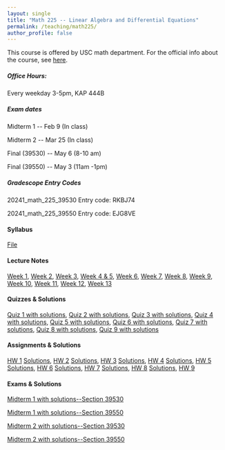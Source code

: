 ```yaml
---
layout: single
title: "Math 225 -- Linear Algebra and Differential Equations"
permalink: /teaching/math225/
author_profile: false
---
```


This course is offered by USC math department. For the official info about the course, see [here](https://dornsife.usc.edu/mathematics/math-225-linear-algebra-and-linear-differential-equations/).

##### Office Hours: 
Every weekday 3-5pm, KAP 444B

##### Exam dates
Midterm 1 -- Feb 9 (In class)

Midterm 2 -- Mar 25 (In class)

Final (39530) -- May 6 (8-10 am)

Final (39550) -- May 3 (11am -1pm)

##### Gradescope Entry Codes

20241_math_225_39530 Entry code: RKBJ74

20241_math_225_39550 Entry code: EJG8VE

#### Syllabus

[File](https://elifuskuplu.github.io/files/syllabus.pdf)

#### Lecture Notes

[Week 1](https://elifuskuplu.github.io/files/Week1.pdf), [Week 2](https://elifuskuplu.github.io/files/Week2.pdf), [Week 3](https://elifuskuplu.github.io/files/Week3.pdf), [Week 4 & 5](https://elifuskuplu.github.io/files/Week4.pdf), [Week 6](https://elifuskuplu.github.io/files/Week6.pdf),  [Week 7](https://elifuskuplu.github.io/files/Week7.pdf), [Week 8](https://elifuskuplu.github.io/files/Week8.pdf), [Week 9](https://elifuskuplu.github.io/files/Week9.pdf), [Week 10](https://elifuskuplu.github.io/files/Week10.pdf), [Week 11](https://elifuskuplu.github.io/files/Week11.pdf), [Week 12](https://elifuskuplu.github.io/files/Week12.pdf), [Week 13](https://elifuskuplu.github.io/files/Week13.pdf)

#### Quizzes & Solutions

[Quiz 1 with solutions](https://elifuskuplu.github.io/files/Quiz1_afternoon_session.pdf), [Quiz 2 with solutions](https://elifuskuplu.github.io/files/Quiz2_morning_session.pdf), [Quiz 3 with solutions](https://elifuskuplu.github.io/files/Quiz3_morning_session.pdf), [Quiz 4 with solutions](https://elifuskuplu.github.io/files/Quiz4_morning_session.pdf), [Quiz 5 with solutions](https://elifuskuplu.github.io/files/Quiz5_morning_session.pdf), [Quiz 6 with solutions](https://elifuskuplu.github.io/files/Quiz6.pdf), [Quiz 7 with solutions](https://elifuskuplu.github.io/files/Quiz7.pdf), [Quiz 8 with solutions](https://elifuskuplu.github.io/files/Quiz8.pdf), [Quiz 9 with solutions](https://elifuskuplu.github.io/files/Quiz9.pdf)

#### Assignments & Solutions

[HW 1](https://elifuskuplu.github.io/files/HW1_and_study_sheet.pdf) [Solutions](https://elifuskuplu.github.io/files/HW1_solutions.pdf), [HW 2](https://elifuskuplu.github.io/files/HW2_and_study_sheet.pdf) [Solutions](https://elifuskuplu.github.io/files/HW2_solutions.pdf), [HW 3](https://elifuskuplu.github.io/files/HW3_and_study_sheet.pdf) [Solutions](https://elifuskuplu.github.io/files/HW3_solutions.pdf), [HW 4](https://elifuskuplu.github.io/files/HW4_and_study_sheet.pdf) [Solutions](https://elifuskuplu.github.io/files/HW4_solutions.pdf), [HW 5](https://elifuskuplu.github.io/files/HW5_and_study_sheet.pdf) [Solutions](https://elifuskuplu.github.io/files/HW5_solutions.pdf), [HW 6](https://elifuskuplu.github.io/files/HW6_and_study_sheet.pdf) [Solutions](https://elifuskuplu.github.io/files/HW6_solutions.pdf), [HW 7](https://elifuskuplu.github.io/files/HW7_and_study_sheet.pdf) [Solutions](https://elifuskuplu.github.io/files/HW7_solutions.pdf), [HW 8](https://elifuskuplu.github.io/files/HW8_and_study_sheet.pdf) [Solutions](https://elifuskuplu.github.io/files/HW8_solutions.pdf), [HW 9](https://elifuskuplu.github.io/files/HW9_and_study_sheet.pdf)  

#### Exams & Solutions

[Midterm 1 with solutions--Section 39530](https://elifuskuplu.github.io/files/225Sp24m1-sol.pdf)

[Midterm 1 with solutions--Section 39550](https://elifuskuplu.github.io/files/225Sp24m1-version2-sol.pdf)

[Midterm 2 with solutions--Section 39530](https://elifuskuplu.github.io/files/F_midterm2_39530.pdf)

[Midterm 2 with solutions--Section 39550](https://elifuskuplu.github.io/files/L_midterm2_39550.pdf)
